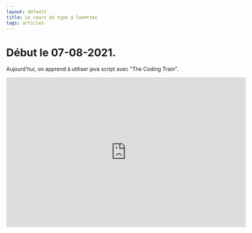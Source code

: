 ```yaml
---
layout: default
title: Le cours du type à lunettes
tags: articles
---
```

# Début le 07-08-2021.
Aujourd'hui, on apprend à utiliser java script avec "The Coding Train".
<iframe width="640" height="400" frameborder="0" src="https://preview.p5js.org/marionchampi/embed/tVRxaI3-z"></iframe>